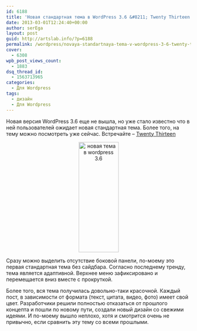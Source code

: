 ```yaml
---
id: 6188
title: 'Новая стандартная тема в WordPress 3.6 &#8211; Twenty Thirteen'
date: 2013-03-01T12:24:40+00:00
author: serEga
layout: post
guid: http://artslab.info/?p=6188
permalink: /wordpress/novaya-standartnaya-tema-v-wordpress-3-6-twenty-thirteen/
cover:
  - 6308
wpb_post_views_count:
  - 1883
dsq_thread_id:
  - 1563713965
categories:
  - Для Wordpress
tags:
  - дизайн
  - Для Wordpress
---
```

Новая версия WordPress 3.6 еще не вышла, но уже стало известно что в ней пользователей ожидает новая стандартная тема. Более того, на тему можно посмотреть уже сейчас.
Встречайте &#8211; [Twenty Thirteen](http://twentythirteendemo.wordpress.com/)

<center>
  <a href="http://googledrive.com/host/0B9lHVSSSdxdxd0hjdUdmRzY3Tjg/novaya_thema_wp36.jpg"><img src="http://googledrive.com/host/0B9lHVSSSdxdxd0hjdUdmRzY3Tjg/novaya_thema_wp36-109x300.jpg" alt="новая тема в wordpress 3.6" title="novaya_thema_wp36" width="109" height="300" class="aligncenter size-medium wp-image-6307" srcset="http://googledrive.com/host/0B9lHVSSSdxdxd0hjdUdmRzY3Tjg/novaya_thema_wp36-109x300.jpg 109w, http://googledrive.com/host/0B9lHVSSSdxdxd0hjdUdmRzY3Tjg/novaya_thema_wp36-373x1024.jpg 373w, http://googledrive.com/host/0B9lHVSSSdxdxd0hjdUdmRzY3Tjg/novaya_thema_wp36.jpg 1000w" sizes="(max-width: 109px) 100vw, 109px" /></a>
</center>

Сразу можно выделить отсутствие боковой панели, по-моему это первая стандартная тема без сайдбара. Согласно последнему тренду, тема является адаптивной. Верхнее меню зафиксировано и перемещается вниз вместе с прокруткой.

Более того, вся тема получилась довольно-таки красочной. Каждый пост, в зависимости от формата (текст, цитата, видео, фото) имеет свой цвет. Разработчики решили полностью отказаться от прошлого концепта и пошли по новому пути, создали новый дизайн со свежими идеями. И по-моему вышло неплохо, хотя и смотрится очень не привычно, если сравнить эту тему со всеми прошлыми.